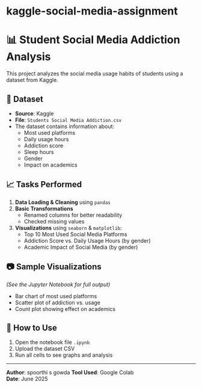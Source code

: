 # kaggle-social-media-assignment
# 📊 Student Social Media Addiction Analysis

This project analyzes the social media usage habits of students using a dataset from Kaggle.

## 📌 Dataset

- **Source**: Kaggle  
- **File**: `Students Social Media Addiction.csv`
- The dataset contains information about:
  - Most used platforms
  - Daily usage hours
  - Addiction score
  - Sleep hours
  - Gender
  - Impact on academics

## 📈 Tasks Performed

1. **Data Loading & Cleaning** using `pandas`
2. **Basic Transformations**
   - Renamed columns for better readability
   - Checked missing values
3. **Visualizations** using `seaborn` & `matplotlib`:
   - Top 10 Most Used Social Media Platforms
   - Addiction Score vs. Daily Usage Hours (by gender)
   - Academic Impact of Social Media (by gender)

## 📷 Sample Visualizations

*(See the Jupyter Notebook for full output)*

- Bar chart of most used platforms
- Scatter plot of addiction vs. usage
- Count plot showing effect on academics

## 🚀 How to Use

1. Open the notebook file `.ipynb`
2. Upload the dataset CSV
3. Run all cells to see graphs and analysis

---

**Author**: spoorthi s gowda 
**Tool Used**: Google Colab  
**Date**: June 2025
